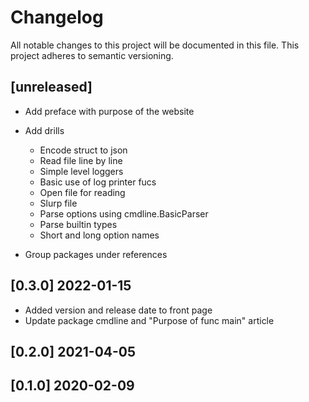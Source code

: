 # Changelog

All notable changes to this project will be documented in this file.
This project adheres to semantic versioning.

## [unreleased]

- Add preface with purpose of the website
- Add drills
  - Encode struct to json
  - Read file line by line
  - Simple level loggers
  - Basic use of log printer fucs
  - Open file for reading
  - Slurp file
  - Parse options using cmdline.BasicParser
  - Parse builtin types
  - Short and long option names


- Group packages under references


## [0.3.0] 2022-01-15

- Added version and release date to front page
- Update package cmdline and "Purpose of func main" article

## [0.2.0] 2021-04-05
## [0.1.0] 2020-02-09


